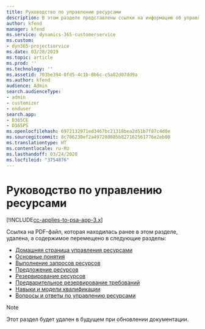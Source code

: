 ```yaml
---
title: Руководство по управлению ресурсами
description: В этом разделе представлены ссылки на информацию об управлении ресурсами в Project Service Automation
author: kfend
manager: kfend
ms.service: dynamics-365-customerservice
ms.custom:
- dyn365-projectservice
ms.date: 03/28/2019
ms.topic: article
ms.prod: ''
ms.technology: ''
ms.assetid: 703be394-0fd5-4c1b-8b6c-c5a82d07dd9a
ms.author: kfend
audience: Admin
search.audienceType:
- admin
- customizer
- enduser
search.app:
- D365CE
- D365PS
ms.openlocfilehash: 6972132971ed3467bc21318bea2d51b7f87c4d0e
ms.sourcegitcommit: 8c786230ef2a497280885b827162561776e2eb00
ms.translationtype: HT
ms.contentlocale: ru-RU
ms.lasthandoff: 03/24/2020
ms.locfileid: "3754876"
---
```

# <a name="resource-management-guide"></a>Руководство по управлению ресурсами

[!INCLUDE[cc-applies-to-psa-app-3.x](../../includes/cc-applies-to-psa-app-3x.md)]

Ссылка на PDF-файл, которая находилась ранее в этом разделе, удалена, а содержимое перемещено в следующие разделы:

- [Домашняя страница управления ресурсами](../resource-management-home-page.md)
- [Основные понятия](../reports-key-concepts.md)
- [Выполнение запросов ресурсов](../resource-management-fulfill-requests.md)
- [Предложение ресурсов](../resource-management-propose-resources.md)
- [Резервирование ресурсов](../resource-management-book-resources-scheduleboard.md)
- [Предварительное резервирование требований](../resource-management-softbook-requirements.md)
- [Навыки и модели квалификации](../resource-management-skills-proficiency.md)
- [Вопросы и ответы по управлению ресурсами](../resource-management-faq.md)

> [!NOTE]
> Этот раздел будет удален в будущем при обновлении документации. 
